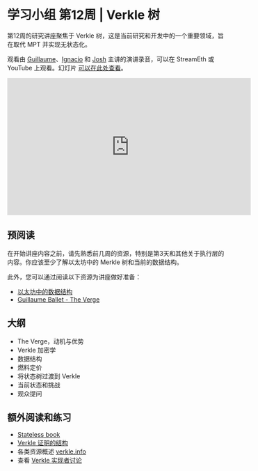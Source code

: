 # 学习小组 第12周 | Verkle 树

第12周的研究讲座聚焦于 Verkle 树，这是当前研究和开发中的一个重要领域，旨在取代 MPT 并实现无状态化。

观看由 [Guillaume](https://twitter.com/gballet/)、[Ignacio](https://twitter.com/ignaciohagopian) 和 [Josh](https://twitter.com/rudolf6_) 主讲的演讲录音，可以在 StreamEth 或 YouTube 上观看。幻灯片 [可以在此处查看](https://github.com/eth-protocol-fellows/protocol-studies/blob/main/docs/eps/presentations/week7-research.pdf)。

<iframe width="560" height="315" src="https://www.youtube.com/embed/H_M9bjwtMhU?si=9OurujpFiwUEuNdA" title="YouTube video player" frameborder="0" allow="accelerometer; autoplay; clipboard-write; encrypted-media; gyroscope; picture-in-picture; web-share" referrerpolicy="strict-origin-when-cross-origin" allowfullscreen></iframe>

## 预阅读

在开始讲座内容之前，请先熟悉前几周的资源，特别是第3天和其他关于执行层的内容。你应该至少了解以太坊中的 Merkle 树和当前的数据结构。

此外，您可以通过阅读以下资源为讲座做好准备：

- [以太坊中的数据结构](/wiki/EL/data-structures.md)
- [Guillaume Ballet - The Verge](https://www.youtube.com/watch?v=F1Ne19Vew6w)

## 大纲

- The Verge，动机与优势
- Verkle 加密学
- 数据结构
- 燃料定价
- 将状态树过渡到 Verkle
- 当前状态和挑战
- 观众提问

## 额外阅读和练习

- [Stateless book](https://stateless.fyi)
- [Verkle 证明的结构](https://ihagopian.com/posts/anatomy-of-a-verkle-proof)
- 各类资源概述 [verkle.info](https://verkle.info)
- 查看 [Verkle 实现者讨论](https://github.com/ethereum/pm/issues/977)

